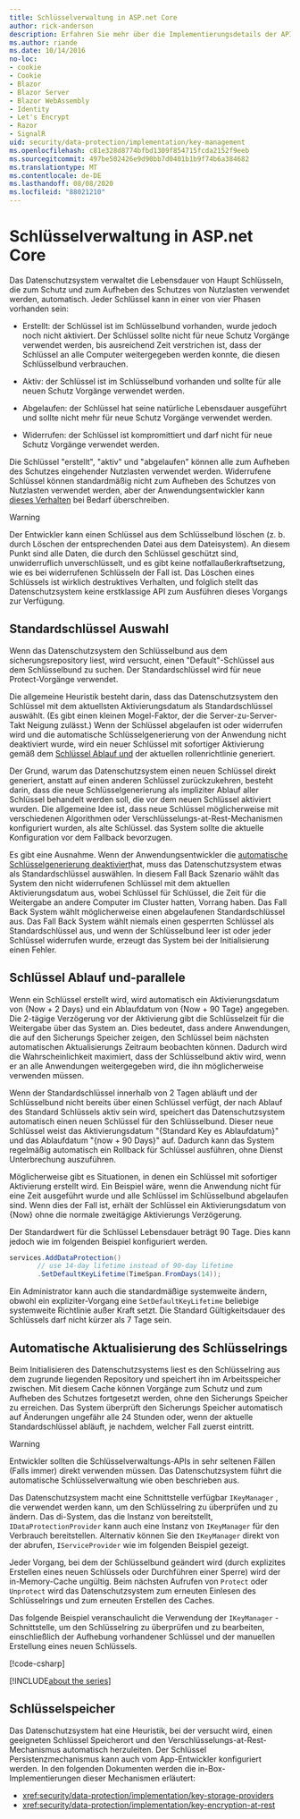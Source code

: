 ```yaml
---
title: Schlüsselverwaltung in ASP.net Core
author: rick-anderson
description: Erfahren Sie mehr über die Implementierungsdetails der APIs für die ASP.net Core Datenschutz-Schlüsselverwaltung.
ms.author: riande
ms.date: 10/14/2016
no-loc:
- cookie
- Cookie
- Blazor
- Blazor Server
- Blazor WebAssembly
- Identity
- Let's Encrypt
- Razor
- SignalR
uid: security/data-protection/implementation/key-management
ms.openlocfilehash: c81e328d8774bfbd1309f854715fcda2152f9eeb
ms.sourcegitcommit: 497be502426e9d90bb7d0401b1b9f74b6a384682
ms.translationtype: MT
ms.contentlocale: de-DE
ms.lasthandoff: 08/08/2020
ms.locfileid: "88021210"
---
```

# <a name="key-management-in-aspnet-core"></a>Schlüsselverwaltung in ASP.net Core

<a name="data-protection-implementation-key-management"></a>

Das Datenschutzsystem verwaltet die Lebensdauer von Haupt Schlüsseln, die zum Schutz und zum Aufheben des Schutzes von Nutzlasten verwendet werden, automatisch. Jeder Schlüssel kann in einer von vier Phasen vorhanden sein:

* Erstellt: der Schlüssel ist im Schlüsselbund vorhanden, wurde jedoch noch nicht aktiviert. Der Schlüssel sollte nicht für neue Schutz Vorgänge verwendet werden, bis ausreichend Zeit verstrichen ist, dass der Schlüssel an alle Computer weitergegeben werden konnte, die diesen Schlüsselbund verbrauchen.

* Aktiv: der Schlüssel ist im Schlüsselbund vorhanden und sollte für alle neuen Schutz Vorgänge verwendet werden.

* Abgelaufen: der Schlüssel hat seine natürliche Lebensdauer ausgeführt und sollte nicht mehr für neue Schutz Vorgänge verwendet werden.

* Widerrufen: der Schlüssel ist kompromittiert und darf nicht für neue Schutz Vorgänge verwendet werden.

Die Schlüssel "erstellt", "aktiv" und "abgelaufen" können alle zum Aufheben des Schutzes eingehender Nutzlasten verwendet werden. Widerrufene Schlüssel können standardmäßig nicht zum Aufheben des Schutzes von Nutzlasten verwendet werden, aber der Anwendungsentwickler kann [dieses Verhalten](xref:security/data-protection/consumer-apis/dangerous-unprotect#data-protection-consumer-apis-dangerous-unprotect) bei Bedarf überschreiben.

>[!WARNING]
> Der Entwickler kann einen Schlüssel aus dem Schlüsselbund löschen (z. b. durch Löschen der entsprechenden Datei aus dem Dateisystem). An diesem Punkt sind alle Daten, die durch den Schlüssel geschützt sind, unwiderruflich unverschlüsselt, und es gibt keine notfallaußerkraftsetzung, wie es bei widerrufenen Schlüsseln der Fall ist. Das Löschen eines Schlüssels ist wirklich destruktives Verhalten, und folglich stellt das Datenschutzsystem keine erstklassige API zum Ausführen dieses Vorgangs zur Verfügung.

## <a name="default-key-selection"></a>Standardschlüssel Auswahl

Wenn das Datenschutzsystem den Schlüsselbund aus dem sicherungsrepository liest, wird versucht, einen "Default"-Schlüssel aus dem Schlüsselbund zu suchen. Der Standardschlüssel wird für neue Protect-Vorgänge verwendet.

Die allgemeine Heuristik besteht darin, dass das Datenschutzsystem den Schlüssel mit dem aktuellsten Aktivierungsdatum als Standardschlüssel auswählt. (Es gibt einen kleinen Mogel-Faktor, der die Server-zu-Server-Takt Neigung zulässt.) Wenn der Schlüssel abgelaufen ist oder widerrufen wird und die automatische Schlüsselgenerierung von der Anwendung nicht deaktiviert wurde, wird ein neuer Schlüssel mit sofortiger Aktivierung gemäß dem [Schlüssel Ablauf und](xref:security/data-protection/implementation/key-management#data-protection-implementation-key-management-expiration) der aktuellen rollenrichtlinie generiert.

Der Grund, warum das Datenschutzsystem einen neuen Schlüssel direkt generiert, anstatt auf einen anderen Schlüssel zurückzukehren, besteht darin, dass die neue Schlüsselgenerierung als impliziter Ablauf aller Schlüssel behandelt werden soll, die vor dem neuen Schlüssel aktiviert wurden. Die allgemeine Idee ist, dass neue Schlüssel möglicherweise mit verschiedenen Algorithmen oder Verschlüsselungs-at-Rest-Mechanismen konfiguriert wurden, als alte Schlüssel. das System sollte die aktuelle Konfiguration vor dem Fallback bevorzugen.

Es gibt eine Ausnahme. Wenn der Anwendungsentwickler die [automatische Schlüsselgenerierung deaktiviert](xref:security/data-protection/configuration/overview#disableautomatickeygeneration)hat, muss das Datenschutzsystem etwas als Standardschlüssel auswählen. In diesem Fall Back Szenario wählt das System den nicht widerrufenen Schlüssel mit dem aktuellen Aktivierungsdatum aus, wobei Schlüssel für Schlüssel, die Zeit für die Weitergabe an andere Computer im Cluster hatten, Vorrang haben. Das Fall Back System wählt möglicherweise einen abgelaufenen Standardschlüssel aus. Das Fall Back System wählt niemals einen gesperrten Schlüssel als Standardschlüssel aus, und wenn der Schlüsselbund leer ist oder jeder Schlüssel widerrufen wurde, erzeugt das System bei der Initialisierung einen Fehler.

<a name="data-protection-implementation-key-management-expiration"></a>

## <a name="key-expiration-and-rolling"></a>Schlüssel Ablauf und-parallele

Wenn ein Schlüssel erstellt wird, wird automatisch ein Aktivierungsdatum von {Now + 2 Days} und ein Ablaufdatum von {Now + 90 Tage} angegeben. Die 2-tägige Verzögerung vor der Aktivierung gibt die Schlüsselzeit für die Weitergabe über das System an. Dies bedeutet, dass andere Anwendungen, die auf den Sicherungs Speicher zeigen, den Schlüssel beim nächsten automatischen Aktualisierungs Zeitraum beobachten können. Dadurch wird die Wahrscheinlichkeit maximiert, dass der Schlüsselbund aktiv wird, wenn er an alle Anwendungen weitergegeben wird, die ihn möglicherweise verwenden müssen.

Wenn der Standardschlüssel innerhalb von 2 Tagen abläuft und der Schlüsselbund nicht bereits über einen Schlüssel verfügt, der nach Ablauf des Standard Schlüssels aktiv sein wird, speichert das Datenschutzsystem automatisch einen neuen Schlüssel für den Schlüsselbund. Dieser neue Schlüssel weist das Aktivierungsdatum "{Standard Key es Ablaufdatum}" und das Ablaufdatum "{now + 90 Days}" auf. Dadurch kann das System regelmäßig automatisch ein Rollback für Schlüssel ausführen, ohne Dienst Unterbrechung auszuführen.

Möglicherweise gibt es Situationen, in denen ein Schlüssel mit sofortiger Aktivierung erstellt wird. Ein Beispiel wäre, wenn die Anwendung nicht für eine Zeit ausgeführt wurde und alle Schlüssel im Schlüsselbund abgelaufen sind. Wenn dies der Fall ist, erhält der Schlüssel ein Aktivierungsdatum von {Now} ohne die normale zweitägige Aktivierungs Verzögerung.

Der Standardwert für die Schlüssel Lebensdauer beträgt 90 Tage. Dies kann jedoch wie im folgenden Beispiel konfiguriert werden.

```csharp
services.AddDataProtection()
       // use 14-day lifetime instead of 90-day lifetime
       .SetDefaultKeyLifetime(TimeSpan.FromDays(14));
```

Ein Administrator kann auch die standardmäßige systemweite ändern, obwohl ein expliziter-Vorgang eine `SetDefaultKeyLifetime` beliebige systemweite Richtlinie außer Kraft setzt. Die Standard Gültigkeitsdauer des Schlüssels darf nicht kürzer als 7 Tage sein.

## <a name="automatic-key-ring-refresh"></a>Automatische Aktualisierung des Schlüsselrings

Beim Initialisieren des Datenschutzsystems liest es den Schlüsselring aus dem zugrunde liegenden Repository und speichert ihn im Arbeitsspeicher zwischen. Mit diesem Cache können Vorgänge zum Schutz und zum Aufheben des Schutzes fortgesetzt werden, ohne den Sicherungs Speicher zu erreichen. Das System überprüft den Sicherungs Speicher automatisch auf Änderungen ungefähr alle 24 Stunden oder, wenn der aktuelle Standardschlüssel abläuft, je nachdem, welcher Fall zuerst eintritt.

>[!WARNING]
> Entwickler sollten die Schlüsselverwaltungs-APIs in sehr seltenen Fällen (Falls immer) direkt verwenden müssen. Das Datenschutzsystem führt die automatische Schlüsselverwaltung wie oben beschrieben aus.

Das Datenschutzsystem macht eine Schnittstelle verfügbar `IKeyManager` , die verwendet werden kann, um den Schlüsselring zu überprüfen und zu ändern. Das di-System, das die Instanz von bereitstellt, `IDataProtectionProvider` kann auch eine Instanz von `IKeyManager` für den Verbrauch bereitstellen. Alternativ können Sie den `IKeyManager` direkt von der abrufen, `IServiceProvider` wie im folgenden Beispiel gezeigt.

Jeder Vorgang, bei dem der Schlüsselbund geändert wird (durch explizites Erstellen eines neuen Schlüssels oder Durchführen einer Sperre) wird der in-Memory-Cache ungültig. Beim nächsten Aufrufen von `Protect` oder `Unprotect` wird das Datenschutzsystem zum erneuten Einlesen des Schlüsselrings und zum erneuten Erstellen des Caches.

Das folgende Beispiel veranschaulicht die Verwendung der `IKeyManager` -Schnittstelle, um den Schlüsselring zu überprüfen und zu bearbeiten, einschließlich der Aufhebung vorhandener Schlüssel und der manuellen Erstellung eines neuen Schlüssels.

[!code-csharp[](key-management/samples/key-management.cs)]

[!INCLUDE[about the series](~/includes/code-comments-loc.md)]

## <a name="key-storage"></a>Schlüsselspeicher

Das Datenschutzsystem hat eine Heuristik, bei der versucht wird, einen geeigneten Schlüssel Speicherort und den Verschlüsselungs-at-Rest-Mechanismus automatisch herzuleiten. Der Schlüssel Persistenzmechanismus kann auch vom App-Entwickler konfiguriert werden. In den folgenden Dokumenten werden die in-Box-Implementierungen dieser Mechanismen erläutert:

* <xref:security/data-protection/implementation/key-storage-providers>
* <xref:security/data-protection/implementation/key-encryption-at-rest>
